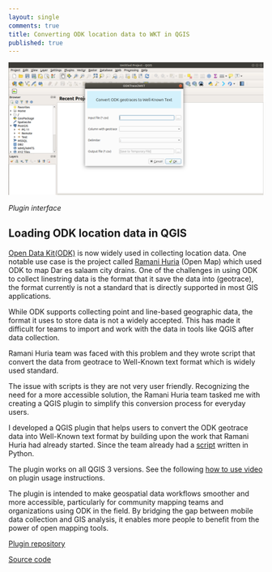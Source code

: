 ```yaml
---
layout: single
comments: true
title: Converting ODK location data to WKT in QGIS
published: true
---
```



![](https://raw.githubusercontent.com/samweli/jekyll-now/master/images/odktrace2wkt.png)

_Plugin interface_

## Loading ODK location data in QGIS

[Open Data Kit(ODK)](https://getodk.org/) is now widely used in collecting location data. One notable use case is the project 
called [Ramani Huria](https://ramanihuria.org/) (Open Map) which used ODK to map Dar es salaam city drains. 
One of the challenges in using ODK to collect linestring data is the format that it 
save the data into (geotrace), the format currently is not a standard that is directly supported in most GIS applications.

While ODK supports collecting point and line-based geographic data, the format it uses to store data is not
a widely accepted. 
This has made it difficult for teams to import and work with the data in tools like QGIS after data collection.

Ramani Huria team was faced with this problem and they wrote script that convert the data from geotrace 
to Well-Known text format which is widely used standard. 

The issue with scripts is they are not very user friendly. Recognizing the need for a more accessible solution, 
the Ramani Huria team tasked me with creating a QGIS plugin to simplify this conversion process for everyday users.

I developed a QGIS plugin that helps users to convert the ODK geotrace data into Well-Known text format by building upon the work that Ramani Huria had already started. 
Since the team already had a [script](https://github.com/ivangayton/ODK_geotrace_to_WKT/blob/master/lines_to_wkt.py) written in Python.

The plugin works on all QGIS 3 versions. See the following [how to use video](https://www.youtube.com/watch?v=GvxkoVP0-Dc) on plugin usage instructions.

The plugin is intended to make geospatial data workflows smoother and more accessible, particularly for 
community mapping teams and organizations using ODK in the field. By bridging the gap between mobile data collection 
and GIS analysis, it enables more people to benefit from the power of open mapping tools.

[Plugin repository](https://plugins.qgis.org/plugins/odktrace2wkt/)

[Source code](https://github.com/Samweli/odktrace2wkt)


